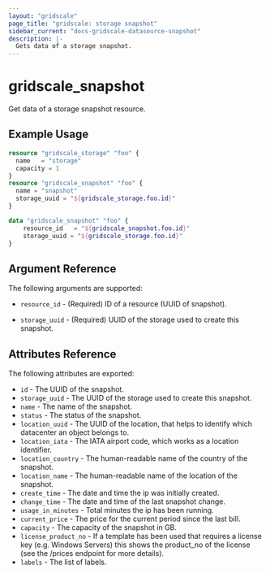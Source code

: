 ```yaml
---
layout: "gridscale"
page_title: "gridscale: storage snapshot"
sidebar_current: "docs-gridscale-datasource-snapshot"
description: |-
  Gets data of a storage snapshot.
---
```


# gridscale_snapshot

Get data of a storage snapshot resource.

## Example Usage

```terraform
resource "gridscale_storage" "foo" {
  name   = "storage"
  capacity = 1
}
resource "gridscale_snapshot" "foo" {
  name = "snapshot"
  storage_uuid = "${gridscale_storage.foo.id}"
}

data "gridscale_snapshot" "foo" {
	resource_id   = "${gridscale_snapshot.foo.id}"
  	storage_uuid = "${gridscale_storage.foo.id}"
}
```

## Argument Reference

The following arguments are supported:

* `resource_id` - (Required) ID of a resource (UUID of snapshot).

* `storage_uuid` - (Required) UUID of the storage used to create this snapshot.

## Attributes Reference

The following attributes are exported:

* `id` - The UUID of the snapshot.
* `storage_uuid` - The UUID of the storage used to create this snapshot.
* `name` - The name of the snapshot.
* `status` - The status of the snapshot.
* `location_uuid` - The UUID of the location, that helps to identify which datacenter an object belongs to.
* `location_iata` - The IATA airport code, which works as a location identifier.
* `location_country` - The human-readable name of the country of the snapshot.
* `location_name` - The human-readable name of the location of the snapshot.
* `create_time` - The date and time the ip was initially created.
* `change_time` - The date and time of the last snapshot change.
* `usage_in_minutes` - Total minutes the ip has been running.
* `current_price` - The price for the current period since the last bill.
* `capacity` - The capacity of the snapshot in GB.
* `license_product_no` - If a template has been used that requires a license key (e.g. Windows Servers) this shows the product_no of the license (see the /prices endpoint for more details).
* `labels` - The list of labels.
